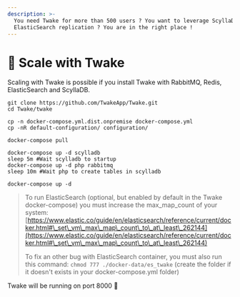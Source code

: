 ```yaml
---
description: >-
  You need Twake for more than 500 users ? You want to leverage ScyllaDB and
  ElasticSearch replication ? You are in the right place !
---
```


# 🎡 Scale with Twake

Scaling with Twake is possible if you install Twake with RabbitMQ, Redis, ElasticSearch and ScyllaDB.

```
git clone https://github.com/TwakeApp/Twake.git
cd Twake/twake

cp -n docker-compose.yml.dist.onpremise docker-compose.yml
cp -nR default-configuration/ configuration/

docker-compose pull

docker-compose up -d scylladb
sleep 5m #Wait scylladb to startup
docker-compose up -d php rabbitmq
sleep 10m #Wait php to create tables in scylladb

docker-compose up -d
```

> To run ElasticSearch (optional, but enabled by default in the Twake docker-compose) you must increase the max\_map\_count of your system: [https://www.elastic.co/guide/en/elasticsearch/reference/current/docker.html#\_set\_vm\_max\_map\_count\_to\_at\_least\_262144](https://www.elastic.co/guide/en/elasticsearch/reference/current/docker.html#\_set\_vm\_max\_map\_count\_to\_at\_least\_262144)
>
> To fix an other bug with ElasticSearch container, you must also run this command: `chmod 777 ./docker-data/es_twake` (create the folder if it doesn't exists in your docker-compose.yml folder)

Twake will be running on port 8000 🎉
